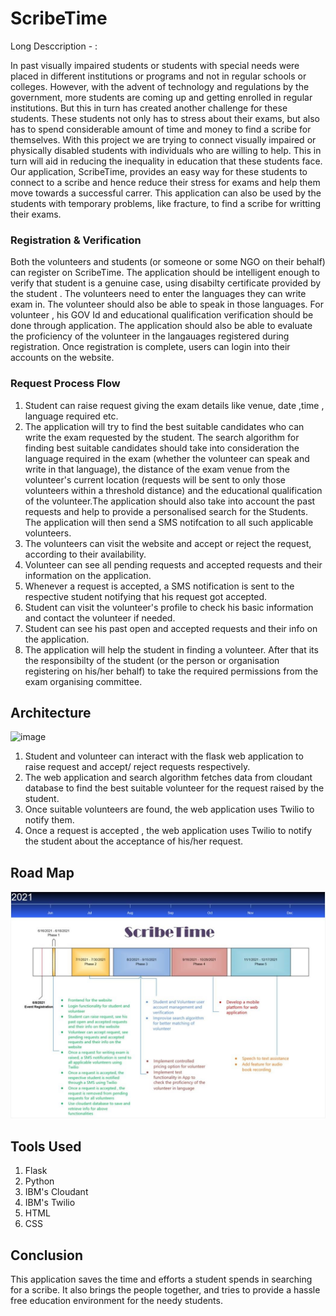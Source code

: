 # ScribeTime
Long Desccription - :

In past visually impaired students or students with special needs were placed in different institutions or programs and not in regular schools or colleges. However, with the advent of technology and regulations by the government, more students are coming up and getting enrolled in regular institutions. But this in turn has created another challenge for these students. These students not only has to stress about their exams, but also has to spend considerable amount of time and money to find a scribe for themselves. 
With this project we are trying to connect visually impaired or physically disabled students with individuals who are willing to help. This in turn will aid in reducing the inequality in education that these students face. Our application, ScribeTime, provides an easy way for these students to connect to a scribe and hence reduce their stress for exams and help them move towards a successful carrer. This application can also be used by the students with temporary problems, like fracture, to find a scribe for writting their exams.


### Registration & Verification

Both the volunteers and students (or someone or some NGO on their behalf) can register on ScribeTime. The application should be intelligent enough to verify that student is a genuine case, using disabilty certificate provided by the student . The volunteers need to enter the languages they can write exam in. The volunteer should also be able to speak in those languages. For volunteer , his GOV Id and educational qualification verification should be done through application. The application should also be able to evaluate the proficiency of the volunteer in the langauages registered  during registration. Once registration is complete, users can login into their accounts on the website.

### Request Process Flow

1. Student can raise request giving the exam details like venue, date ,time , language required etc. 
2. The application will try to find the best suitable candidates who can write the exam requested by the student. The search algorithm for finding best suitable candidates should take into consideration the language required in the exam (whether the volunteer can speak and write in that language), the distance of the exam venue from the volunteer's current location (requests will be sent to only those volunteers within a threshold distance) and the educational qualification of the volunteer.The application should also take into account the past requests and help to provide a personalised search for the Students. The application will then send a SMS notifcation to all such applicable volunteers. 
3. The volunteers can visit the website and accept or reject the request, according to their availability. 
4. Volunteer can  see all  pending requests and accepted requests and their information on the application. 
5. Whenever a request is accepted, a SMS notification is sent to the respective student notifying that his request got accepted. 
6. Student can visit the volunteer's profile to check his basic information and contact the volunteer if needed.
7. Student can see his past open and accepted requests and their info on the application. 
8. The application will help the student in finding a volunteer. After that its the responsibilty of the student (or the person or organisation registering on his/her behalf) to take the required permissions from the exam organising committee.


## Architecture

![image](https://user-images.githubusercontent.com/86035844/122547027-3a0e3180-d04d-11eb-9686-2da049df6dcc.png)

1. Student and volunteer can interact with the flask web application to raise request and accept/ reject requests respectively.
2. The web application and search algorithm fetches data from cloudant database to find the best suitable volunteer for the request raised by the student.
3. Once suitable volunteers are found, the web application uses Twilio to notify them.
4. Once a request is accepted , the web application uses Twilio to notify the student about the acceptance of his/her request.

## Road Map
![image](road_map.jpg)

## Tools Used
1. Flask
2. Python
3. IBM's Cloudant
4. IBM's Twilio
5. HTML
6. CSS

## Conclusion
This application saves the time and efforts a student spends in searching for a scribe. It also brings the people together, and tries to provide a hassle free education environment for the needy students. 



